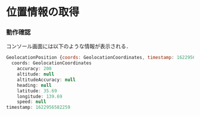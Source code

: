 # 位置情報の取得

### 動作確認

コンソール画面には以下のような情報が表示される．

```js
GeolocationPosition {coords: GeolocationCoordinates, timestamp: 1622956582259}
  coords: GeolocationCoordinates
    accuracy: 200
    altitude: null
    altitudeAccuracy: null
    heading: null
    latitude: 35.69
    longitude: 139.69
    speed: null
timestamp: 1622956582259
```